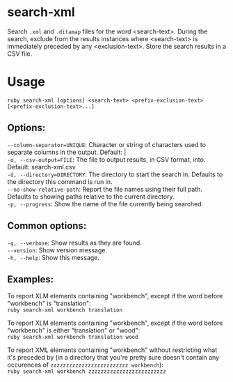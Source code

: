 # search-xml
Search `.xml` and `.ditamap` files for the word &lt;search-text>.  During the search, exclude from the results instances where &lt;search-text> is immediately preceded by any &lt;exclusion-text>.  Store the search results in a CSV file.

# Usage
`ruby search-xml [options] <search-text> <prefix-exclusion-text> [<prefix-exclusion-text>...]`

## Options:  
`--column-separator=UNIQUE`: Character or string of characters used to separate columns in the output. Default: |  
`-o, --csv-output=FILE`: The file to output results, in CSV format, into. Default: search-xml.csv  
`-d, --directory=DIRECTORY`: The directory to start the search in. Defaults to the directory this command is run in.  
`--no-show-relative-path`: Report the file names using their full path. Defaults to showing paths relative to the current directory.  
`-p, --progress`: Show the name of the file currently being searched.  

## Common options:  
`-q, --verbose`: Show results as they are found.  
`--version`: Show version message.  
`-h, --help`: Show this message.  

## Examples:
To report XLM elements containing "workbench", except if the word before "workbench" is "translation":  
`ruby search-xml workbench translation`

To report XLM elements containing "workbench", except if the word before "workbench" is either "translation" or "wood":  
`ruby search-xml workbench translation wood`

To report XML elements containing "workbench" without restricting what it's preceded by (in a directory that you're pretty sure doesn't contain any occurences of `zzzzzzzzzzzzzzzzzzzzzzzzz workbench`):  
`ruby search-xml workbench zzzzzzzzzzzzzzzzzzzzzzzzz`